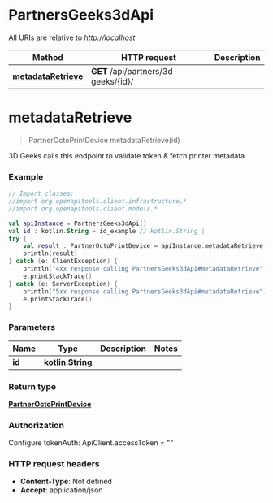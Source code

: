 # PartnersGeeks3dApi

All URIs are relative to *http://localhost*

Method | HTTP request | Description
------------- | ------------- | -------------
[**metadataRetrieve**](PartnersGeeks3dApi.md#metadataRetrieve) | **GET** /api/partners/3d-geeks/{id}/ | 


<a name="metadataRetrieve"></a>
# **metadataRetrieve**
> PartnerOctoPrintDevice metadataRetrieve(id)



3D Geeks calls this endpoint to validate token &amp; fetch printer metadata

### Example
```kotlin
// Import classes:
//import org.openapitools.client.infrastructure.*
//import org.openapitools.client.models.*

val apiInstance = PartnersGeeks3dApi()
val id : kotlin.String = id_example // kotlin.String | 
try {
    val result : PartnerOctoPrintDevice = apiInstance.metadataRetrieve(id)
    println(result)
} catch (e: ClientException) {
    println("4xx response calling PartnersGeeks3dApi#metadataRetrieve")
    e.printStackTrace()
} catch (e: ServerException) {
    println("5xx response calling PartnersGeeks3dApi#metadataRetrieve")
    e.printStackTrace()
}
```

### Parameters

Name | Type | Description  | Notes
------------- | ------------- | ------------- | -------------
 **id** | **kotlin.String**|  |

### Return type

[**PartnerOctoPrintDevice**](PartnerOctoPrintDevice.md)

### Authorization


Configure tokenAuth:
    ApiClient.accessToken = ""

### HTTP request headers

 - **Content-Type**: Not defined
 - **Accept**: application/json

